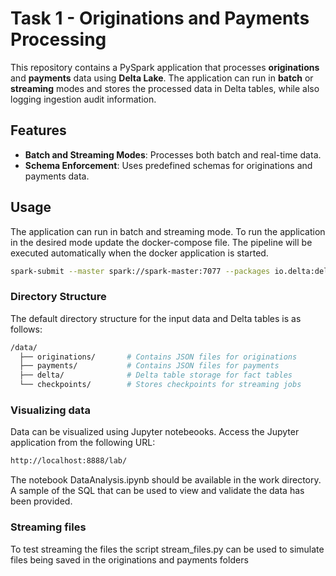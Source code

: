 # Task 1 - Originations and Payments Processing

This repository contains a PySpark application that processes **originations** and **payments** data using **Delta Lake**. The application can run in **batch** or **streaming** modes and stores the processed data in Delta tables, while also logging ingestion audit information.

## Features

- **Batch and Streaming Modes**: Processes both batch and real-time data.
- **Schema Enforcement**: Uses predefined schemas for originations and payments data.

## Usage
The application can run in batch and streaming mode. To run the application in the desired mode update the docker-compose file. The pipeline will be executed automatically when the docker application is started.

```bash
spark-submit --master spark://spark-master:7077 --packages io.delta:delta-spark_2.12:3.1.0 --conf spark.sql.extensions=io.delta.sql.DeltaSparkSessionExtension --conf spark.sql.catalog.spark_catalog=org.apache.spark.sql.delta.catalog.DeltaCatalog /pipelines/payments.py --mode batch
```


### Directory Structure
The default directory structure for the input data and Delta tables is as follows:
```graphql
/data/
  ├── originations/       # Contains JSON files for originations
  ├── payments/           # Contains JSON files for payments
  ├── delta/              # Delta table storage for fact tables
  └── checkpoints/        # Stores checkpoints for streaming jobs
```

### Visualizing data

Data can be visualized using Jupyter notebeooks. Access the Jupyter application from the following URL:
```bash
http://localhost:8888/lab/
```

The notebook DataAnalysis.ipynb should be available in the work directory. A sample of the SQL that can be used to view and validate the data has been provided.


### Streaming files

To test streaming the files the script stream_files.py can be used to simulate files being saved in the originations and payments folders
